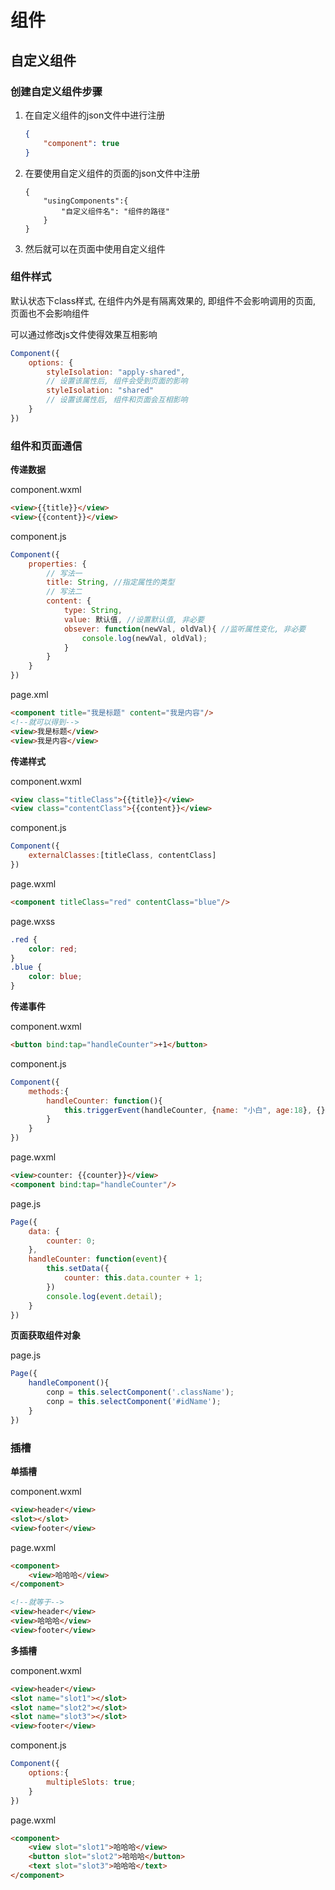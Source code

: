 # 组件

## 自定义组件

### 创建自定义组件步骤

1. 在自定义组件的json文件中进行注册

   ```json
   {
       "component": true
   }
   ```

2. 在要使用自定义组件的页面的json文件中注册

   ```
   {
       "usingComponents":{
           "自定义组件名": "组件的路径"
       }
   }
   ```

3. 然后就可以在页面中使用自定义组件

### 组件样式

默认状态下class样式, 在组件内外是有隔离效果的, 即组件不会影响调用的页面, 页面也不会影响组件

可以通过修改js文件使得效果互相影响

```js
Component({
    options: {
        styleIsolation: "apply-shared",
        // 设置该属性后, 组件会受到页面的影响
        styleIsolation: "shared"
        // 设置该属性后, 组件和页面会互相影响
    }
})
```

### 组件和页面通信

**传递数据**

component.wxml

```html
<view>{{title}}</view>
<view>{{content}}</view>
```

component.js

```js
Component({
    properties: {
        // 写法一
        title: String, //指定属性的类型
        // 写法二
        content: {
            type: String,
            value: 默认值, //设置默认值, 非必要
            obsever: function(newVal, oldVal){ //监听属性变化, 非必要
                console.log(newVal, oldVal);
            }
        }
    }
})
```

page.xml

```html
<component title="我是标题" content="我是内容"/>
<!--就可以得到-->
<view>我是标题</view>
<view>我是内容</view>
```

**传递样式**

component.wxml

```html
<view class="titleClass">{{title}}</view>
<view class="contentClass">{{content}}</view>
```

component.js

```js
Component({
    externalClasses:[titleClass, contentClass]
})
```

page.wxml

```html
<component titleClass="red" contentClass="blue"/>
```

page.wxss

```css
.red {
    color: red;
}
.blue {
    color: blue;
}
```

**传递事件**

component.wxml

````html
<button bind:tap="handleCounter">+1</button>
````

component.js

```js
Component({
    methods:{
        handleCounter: function(){
            this.triggerEvent(handleCounter, {name: "小白", age:18}, {});
        }
    }
})
```

page.wxml

```html
<view>counter: {{counter}}</view>
<component bind:tap="handleCounter"/>
```

page.js

```js
Page({
    data: {
        counter: 0;
    },
    handleCounter: function(event){
    	this.setData({
            counter: this.data.counter + 1;
        })
        console.log(event.detail);
	}
})
```

**页面获取组件对象**

page.js

```js
Page({
    handleComponent(){
        conp = this.selectComponent('.className');
        conp = this.selectComponent('#idName');
    }
})
```

### 插槽

**单插槽**

component.wxml

```html
<view>header</view>
<slot></slot>
<view>footer</view>
```

page.wxml

```html
<component>
    <view>哈哈哈</view>
</component>

<!--就等于-->
<view>header</view>
<view>哈哈哈</view>
<view>footer</view>
```

**多插槽**

component.wxml

```html
<view>header</view>
<slot name="slot1"></slot>
<slot name="slot2"></slot>
<slot name="slot3"></slot>
<view>footer</view>
```

component.js

```js
Component({
	options:{
        multipleSlots: true;
    }
})
```

page.wxml

```html
<component>
    <view slot="slot1">哈哈哈</view>
    <button slot="slot2">哈哈哈</button>
    <text slot="slot3">哈哈哈</text>
</component>
```


